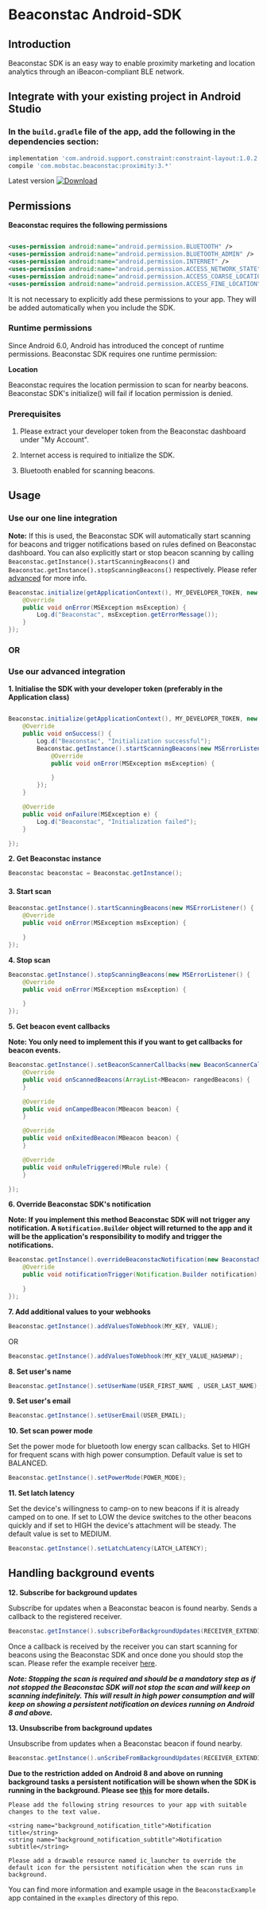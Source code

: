 # Beaconstac Android-SDK

## Introduction

Beaconstac SDK is an easy way to enable proximity marketing and location analytics through an iBeacon-compliant BLE network.

## Integrate with your existing project in Android Studio

### In the `build.gradle` file of the app, add the following in the dependencies section:
```groovy
implementation 'com.android.support.constraint:constraint-layout:1.0.2'
compile 'com.mobstac.beaconstac:proximity:3.*'
```
Latest version
 [ ![Download](https://api.bintray.com/packages/mobstac/maven/proximity/images/download.svg) ](https://bintray.com/mobstac/maven/proximity/_latestVersion)

## Permissions

__Beaconstac requires the following permissions__
```xml

<uses-permission android:name="android.permission.BLUETOOTH" />
<uses-permission android:name="android.permission.BLUETOOTH_ADMIN" />
<uses-permission android:name="android.permission.INTERNET" />
<uses-permission android:name="android.permission.ACCESS_NETWORK_STATE" />
<uses-permission android:name="android.permission.ACCESS_COARSE_LOCATION"/>
<uses-permission android:name="android.permission.ACCESS_FINE_LOCATION"/>
```

It is not necessary to explicitly add these permissions to your app. They will be added automatically when you include the SDK.

### Runtime permissions

Since Android 6.0, Android has introduced the concept of runtime permissions. Beaconstac SDK requires one runtime permission:

__Location__

Beaconstac requires the location permission to scan for nearby beacons. Beaconstac SDK's initialize() will fail if location permission is denied.

### Prerequisites

1. Please extract your developer token from the Beaconstac dashboard under "My Account".

2. Internet access is required to initialize the SDK.

3. Bluetooth enabled for scanning beacons.

## Usage

### Use our one line integration

__Note:__ If this is used, the Beaconstac SDK will automatically start scanning for beacons and trigger notifications based on rules defined on Beaconstac dashboard. You can also explicitly start or stop beacon scanning by calling `Beaconstac.getInstance().startScanningBeacons()` and `Beaconstac.getInstance().stopScanningBeacons()` respectively. Please refer [advanced](#3-start-scan) for more info.


```java
Beaconstac.initialize(getApplicationContext(), MY_DEVELOPER_TOKEN, new MSErrorListener() {
    @Override
    public void onError(MSException msException) {
        Log.d("Beaconstac", msException.getErrorMessage());
    }
});
```

### OR

### Use our advanced integration

__1. Initialise the SDK with your developer token (preferably in the Application class)__

```java

Beaconstac.initialize(getApplicationContext(), MY_DEVELOPER_TOKEN, new MSSyncListener() {
    @Override
    public void onSuccess() {
        Log.d("Beaconstac", "Initialization successful");
        Beaconstac.getInstance().startScanningBeacons(new MSErrorListener() {
            @Override
            public void onError(MSException msException) {

            }
        });
    }

    @Override
    public void onFailure(MSException e) {
        Log.d("Beaconstac", "Initialization failed");
    }

});
```

__2. Get Beaconstac instance__
```java
Beaconstac beaconstac = Beaconstac.getInstance();
```
#### 3. Start scan

```java
Beaconstac.getInstance().startScanningBeacons(new MSErrorListener() {
    @Override
    public void onError(MSException msException) {

    }
});
```
__4. Stop scan__
```java
Beaconstac.getInstance().stopScanningBeacons(new MSErrorListener() {
    @Override
    public void onError(MSException msException) {

    }
});
```

__5. Get beacon event callbacks__

__Note: You only need to implement this if you want to get callbacks for beacon events.__

```java
Beaconstac.getInstance().setBeaconScannerCallbacks(new BeaconScannerCallbacks() {
    @Override
    public void onScannedBeacons(ArrayList<MBeacon> rangedBeacons) {
    }

    @Override
    public void onCampedBeacon(MBeacon beacon) {
    }

    @Override
    public void onExitedBeacon(MBeacon beacon) {
    }

    @Override
    public void onRuleTriggered(MRule rule) {
    }

});
```

__6. Override Beaconstac SDK's notification__

__Note: If you implement this method Beaconstac SDK will not trigger any notification. A `Notification.Builder` object will returned to the app and it will be the application's responsibility to modify and trigger the notifications.__

```java
Beaconstac.getInstance().overrideBeaconstacNotification(new BeaconstacNotification() {
    @Override
    public void notificationTrigger(Notification.Builder notification) {

    }
});
```


__7. Add additional values to your webhooks__

```java
Beaconstac.getInstance().addValuesToWebhook(MY_KEY, VALUE);
```

OR
```java
Beaconstac.getInstance().addValuesToWebhook(MY_KEY_VALUE_HASHMAP);
```

__8. Set user's name__
```java
Beaconstac.getInstance().setUserName(USER_FIRST_NAME , USER_LAST_NAME);
```

__9. Set user's email__
```java
Beaconstac.getInstance().setUserEmail(USER_EMAIL);
```

__10. Set scan power mode__

Set the power mode for bluetooth low energy scan callbacks. Set to HIGH for frequent scans with high power consumption.
Default value is set to BALANCED.
```java
Beaconstac.getInstance().setPowerMode(POWER_MODE);
```

__11. Set latch latency__

Set the device's willingness to camp-on to new beacons if it is already camped on to one. If set to LOW the device switches to the other beacons quickly and if set to HIGH the device's attachment will be steady.
The default value is set to MEDIUM.
```java
Beaconstac.getInstance().setLatchLatency(LATCH_LATENCY);
```

## Handling background events


__12. Subscribe for background updates__

Subscribe for updates when a Beaconstac beacon is found nearby. Sends a callback to the registered receiver.
```java
Beaconstac.getInstance().subscribeForBackgroundUpdates(RECEIVER_EXTENDING_BROADCAST_RECEIVER);
```

Once a callback is received by the receiver you can start scanning for beacons using the Beaconstac SDK and once done you should stop the scan. Please refer the example receiver [here](https://github.com/Beaconstac/Android-SDK/blob/master/examples/BeaconstacExample/app/src/main/java/com/mobstac/beaconstacdemo/NearbyBeaconBroadcastReceiver.java).

*__Note: Stopping the scan is required and should be a mandatory step as if not stopped the Beaconstac SDK will not stop the scan and will keep on scanning indefinitely. This will result in high power consumption and will keep on showing a persistent notification on devices running on Android 8 and above.__*


__13. Unsubscribe from background updates__

Unsubscribe from updates when a Beaconstac beacon if found nearby.
```java
Beaconstac.getInstance().unScribeFromBackgroundUpdates(RECEIVER_EXTENDING_BROADCAST_RECEIVER);
```

__Due to the restriction added on Android 8 and above on running background tasks a persistent notification will be shown when the SDK is running in the background. Please see [this](https://developer.android.com/about/versions/oreo/background) for more details.__

```
Please add the following string resources to your app with suitable changes to the text value.

<string name="background_notification_title">Notification title</string>
<string name="background_notification_subtitle">Notification subtitle</string>

Please add a drawable resource named ic_launcher to override the default icon for the persistent notification when the scan runs in background.
```

You can find more information and example usage in the `BeaconstacExample` app contained in the `examples` directory of this repo.
